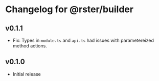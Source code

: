 # Changelog for @rster/builder

## v0.1.1

- Fix: Types in `module.ts` and `api.ts` had issues with parametereized method actions.

## v0.1.0

- Initial release
